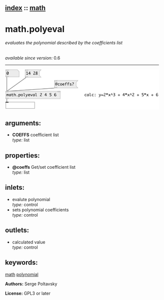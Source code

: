 [index](index.html) :: [math](category_math.html)
---

# math.polyeval

###### evaluates the polynomial described by the coefficients list

*available since version:* 0.6

---




[![example](../examples/img/math.polyeval.jpg)](../examples/pd/math.polyeval.pd)



## arguments:

* **COEFFS**
coefficient list<br>
_type:_ list<br>





## properties:

* **@coeffs** 
Get/set coefficient list<br>
_type:_ list<br>



## inlets:

* evalute polynomial<br>
_type:_ control
* sets polynomial coefficients<br>
_type:_ control



## outlets:

* calculated value<br>
_type:_ control



## keywords:

[math](keywords/math.html)
[polynomial](keywords/polynomial.html)






**Authors:** Serge Poltavsky




**License:** GPL3 or later





